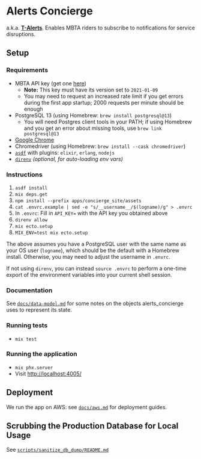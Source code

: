 # Alerts Concierge

a.k.a. **[T-Alerts](https://alerts.mbta.com/)**. Enables MBTA riders to
subscribe to notifications for service disruptions.

## Setup

### Requirements

- MBTA API key (get one [here](https://api-dev.mbtace.com))
  - **Note:** This key must have its version set to `2021-01-09`
  - You may need to request an increased rate limit if you get errors during
    the first app startup; 2000 requests per minute should be enough
- PostgreSQL 13 (using Homebrew: `brew install postgresql@13`)
  - You will need Postgres client tools in your PATH; if using Homebrew and you
    get an error about missing tools, use `brew link postgresql@13`
- [Google Chrome](https://www.google.com/chrome/)
- Chromedriver (using Homebrew: `brew install --cask chromedriver`)
- [`asdf`](https://asdf-vm.com/) with plugins: `elixir`, `erlang`, `nodejs`
- [`direnv`](https://direnv.net/) _(optional, for auto-loading env vars)_

### Instructions

1. `asdf install`
2. `mix deps.get`
3. `npm install --prefix apps/concierge_site/assets`
4. `cat .envrc.example | sed -e "s/__username__/$(logname)/g" > .envrc`
5. In `.envrc`: Fill in `API_KEY=` with the API key you obtained above
6. `direnv allow`
7. `mix ecto.setup`
8. `MIX_ENV=test mix ecto.setup`

The above assumes you have a PostgreSQL user with the same name as your OS user
(`logname`), which should be the default with a Homebrew install. Otherwise, you
may need to adjust the username in `.envrc`.

If not using `direnv`, you can instead `source .envrc` to perform a one-time
export of the environment variables into your current shell session.

### Documentation

See [`docs/data-model.md`](docs/data-model.md) for some notes on the objects
alerts_concierge uses to represent its state.

### Running tests

- `mix test`

### Running the application

- `mix phx.server`
- Visit <http://localhost:4005/>

## Deployment

We run the app on AWS: see [`docs/aws.md`](docs/aws.md) for deployment guides.

## Scrubbing the Production Database for Local Usage

See [`scripts/sanitize_db_dump/README.md`](scripts/sanitize_db_dump/README.md)
